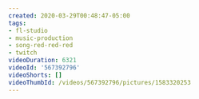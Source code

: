 ```yaml
---
created: 2020-03-29T00:48:47-05:00
tags:
- fl-studio
- music-production
- song-red-red-red
- twitch
videoDuration: 6321
videoId: '567392796'
videoShorts: []
videoThumbId: /videos/567392796/pictures/1583320253
---
```


